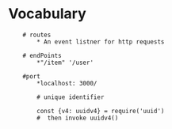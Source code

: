 # Vocabulary 

        # routes
            * An event listner for http requests 

        # endPoints
            *"/item" '/user'

        #port
            *localhost: 3000/

            # unique identifier

            const {v4: uuidv4} = require('uuid')
            #  then invoke uuidv4()